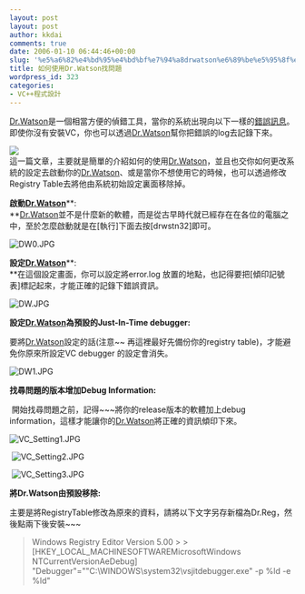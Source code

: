 ```yaml
---
layout: post
layout: post
author: kkdai
comments: true
date: 2006-01-10 06:44:46+00:00
slug: '%e5%a6%82%e4%bd%95%e4%bd%bf%e7%94%a8drwatson%e6%89%be%e5%95%8f%e9%a1%8c'
title: 如何使用Dr.Watson找問題
wordpress_id: 323
categories:
- VC++程式設計
---
```


[Dr.Watson](http://www.microsoft.com/resources/documentation/windows/xp/all/proddocs/en-us/drwatson_overview.mspx)是一個相當方便的偵錯工具，當你的系統出現向以下一樣的[錯誤訊息](http://www.panoramafactory.com/drwatson.html)。即使你沒有安裝VC，你也可以透過[Dr.Watson](http://www.microsoft.com/resources/documentation/windows/xp/all/proddocs/en-us/drwatson_overview.mspx)幫你把錯誤的log去記錄下來。

![](http://www.panoramafactory.com/drwtsn32.gif)  
這一篇文章，主要就是簡單的介紹如何的使用[Dr.Watson](http://www.microsoft.com/resources/documentation/windows/xp/all/proddocs/en-us/drwatson_overview.mspx)，並且也交你如何更改系統的設定去啟動你的[Dr.Watson](http://www.microsoft.com/resources/documentation/windows/xp/all/proddocs/en-us/drwatson_overview.mspx)、或是當你不想使用它的時候，也可以透過修改Registry Table去將他由系統初始設定裏面移除掉。

**啟動**[**Dr.Watson**](http://www.microsoft.com/resources/documentation/windows/xp/all/proddocs/en-us/drwatson_overview.mspx)**:  
**[Dr.Watson](http://www.microsoft.com/resources/documentation/windows/xp/all/proddocs/en-us/drwatson_overview.mspx)並不是什麼新的軟體，而是從古早時代就已經存在在各位的電腦之中，至於怎麼啟動就是在[執行]下面去按[drwstn32]即可。

![DW0.JPG](http://www.evanlin.com/blog/archives/20060110/DW0.JPG)

**設定**[**Dr.Watson**](http://www.microsoft.com/resources/documentation/windows/xp/all/proddocs/en-us/drwatson_overview.mspx)**:  
**在這個設定畫面，你可以設定將error.log 放置的地點，也記得要把[傾印記號表]標記起來，才能正確的記錄下錯誤資訊。

![DW.JPG](http://www.evanlin.com/blog/archives/20060110/DW.JPG)

**設定**[**Dr.Watson**](http://www.microsoft.com/resources/documentation/windows/xp/all/proddocs/en-us/drwatson_overview.mspx)**為預設的Just-In-Time debugger:**

要將[Dr.Watson](http://www.microsoft.com/resources/documentation/windows/xp/all/proddocs/en-us/drwatson_overview.mspx)設定的話(注意~~ 再這裡最好先備份你的registry table)，才能避免你原來所設定VC debugger 的設定會消失。

![DW1.JPG](http://www.evanlin.com/blog/archives/20060110/DW1.JPG)

**找尋問題的版本增加Debug Information:**

 開始找尋問題之前，記得~~~將你的release版本的軟體加上debug information，這樣才能讓你的[Dr.Watson](http://www.microsoft.com/resources/documentation/windows/xp/all/proddocs/en-us/drwatson_overview.mspx)將正確的資訊傾印下來。 

![VC_Setting1.JPG](http://www.evanlin.com/blog/archives/20061011/VC_Setting1.JPG)

 ![VC_Setting2.JPG](http://www.evanlin.com/blog/archives/20060111/VC_Setting2.JPG)

 ![VC_Setting3.JPG](http://www.evanlin.com/blog/archives/20060111/VC_Setting3.JPG)

**將Dr.Watson由預設移除:**

主要是將RegistryTable修改為原來的資料，請將以下文字另存新檔為Dr.Reg，然後點兩下後安裝~~~   


<blockquote>Windows Registry Editor Version 5.00
> 
> [HKEY_LOCAL_MACHINESOFTWAREMicrosoftWindows NTCurrentVersionAeDebug]  
"Debugger"=""C:\WINDOWS\system32\vsjitdebugger.exe" -p %ld -e %ld"  

> 
> </blockquote>
